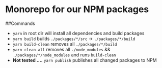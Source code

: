 # Monorepo for our NPM packages

##Commands
* `yarn` in root dir will install all dependencies and build packages
* `yarn build` builds `./packages/*/src` -> `./packages/*/build`
* `yarn build-clean` removes all `./packages/*/build`
* `yarn clean-all` removes all `./node_modules` && `./packages/*/node_modules` and runs `build-clean`
* **Not tested ....** `yarn publish` publishes all changed packages to NPM
